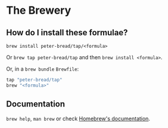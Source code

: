 # The Brewery

## How do I install these formulae?

`brew install peter-bread/tap/<formula>`

Or `brew tap peter-bread/tap` and then `brew install <formula>`.

Or, in a `brew bundle` `Brewfile`:

```ruby
tap "peter-bread/tap"
brew "<formula>"
```

## Documentation

`brew help`, `man brew` or check [Homebrew's documentation](https://docs.brew.sh).
